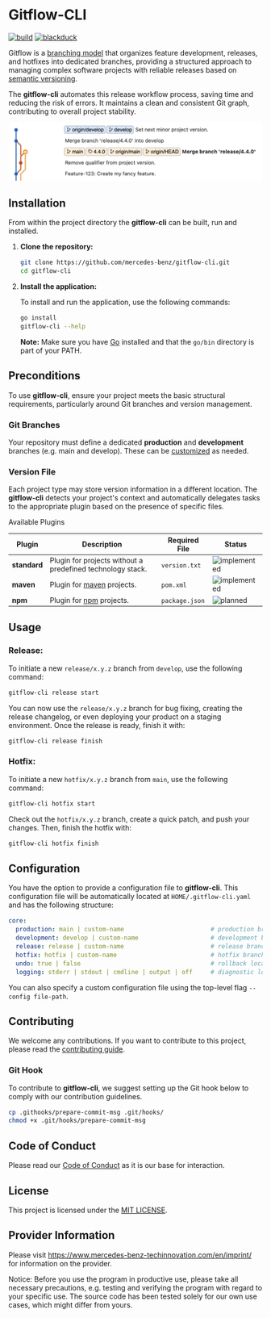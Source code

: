 # Gitflow-CLI

[![build](https://github.com/mercedes-benz/gitflow-cli/actions/workflows/build.yml/badge.svg)](https://github.com/mercedes-benz/gitflow-cli/actions/workflows/build.yml)
[![blackduck](https://github.com/mercedes-benz/gitflow-cli/actions/workflows/blackduck.yml/badge.svg)](https://github.com/mercedes-benz/gitflow-cli/actions/workflows/blackduck.yml)

Gitflow is a [branching model](https://nvie.com/posts/a-successful-git-branching-model/) that organizes feature development, 
releases, and hotfixes into dedicated branches, providing a structured approach to managing complex software projects with
reliable releases based on [semantic versioning](https://semver.org/).

The **gitflow-cli** automates this release workflow process, saving time and reducing the risk of errors. 
It maintains a clean and consistent Git graph, contributing to overall project stability.

<img src=".github/assets/gitflow-cli-demo.png" alt="gitflow-cli-demo" width="600" />

## Installation

From within the project directory the **gitflow-cli** can be built, run and installed.

1. **Clone the repository:**

    ```bash
    git clone https://github.com/mercedes-benz/gitflow-cli.git
    cd gitflow-cli
    ```

2. **Install the application:**

   To install and run the application, use the following commands:

   ```bash
   go install
   gitflow-cli --help
   ```

   **Note:** Make sure you have [Go](https://go.dev/doc/install) installed and that the `go/bin` directory is part of your PATH.

## Preconditions

To use **gitflow-cli**, ensure your project meets the basic structural requirements, particularly around Git branches and version management.

### Git Branches

Your repository must define a dedicated **production** and **development** branches (e.g. main and develop).
These can be [customized](#configuration) as needed.

### Version File

Each project type may store version information in a different location.
The **gitflow-cli** detects your project's context and automatically delegates tasks to the appropriate plugin based on the presence of specific files.

Available Plugins

| Plugin       | Description                                                 | Required File  | Status                                                             |
|--------------|-------------------------------------------------------------|----------------|--------------------------------------------------------------------|
| **standard** | Plugin for projects without a predefined technology stack.  | `version.txt`  | ![implemented](https://img.shields.io/badge/implemented-darkgreen) |
| **maven**    | Plugin for [maven](https://maven.apache.org) projects.      | `pom.xml`      | ![implemented](https://img.shields.io/badge/implemented-darkgreen) |
| **npm**      | Plugin for [npm](https://www.npmjs.com/) projects.          | `package.json` | ![planned](https://img.shields.io/badge/planned-yellow)            |

## Usage

### Release:

To initiate a new `release/x.y.z` branch from `develop`, use the following command:

   ```bash
   gitflow-cli release start
   ```

You can now use the `release/x.y.z` branch for bug fixing, creating the release changelog, 
or even deploying your product on a staging environment. Once the release is ready, finish it with:

   ```bash
   gitflow-cli release finish
   ```

### Hotfix:

To initiate a new `hotfix/x.y.z` branch from `main`, use the following command:

   ```bash
   gitflow-cli hotfix start
   ```

Check out the `hotfix/x.y.z` branch, create a quick patch, and push your changes. Then, finish the hotfix with:

   ```bash
   gitflow-cli hotfix finish
   ```

## Configuration

   You have the option to provide a configuration file to **gitflow-cli**.
   This configuration file will be automatically located at `HOME/.gitflow-cli.yaml` and has the following structure:

   ```yaml
   core:
     production: main | custom-name                        # production branch name
     development: develop | custom-name                    # development branch name
     release: release | custom-name                        # release branch prefix
     hotfix: hotfix | custom-name                          # hotfix branch prefix
     undo: true | false                                    # rollback local changes in case of an error, default = false
     logging: stderr | stdout | cmdline | output | off     # diagnostic logging for the Gitflow workflow, default = stdout | cmdline | output
   ```

   You can also specify a custom configuration file using the top-level flag `--config file-path`.

## Contributing

We welcome any contributions.
If you want to contribute to this project, please read the [contributing guide](CONTRIBUTING.md).

### Git Hook

To contribute to **gitflow-cli**, we suggest setting up the Git hook below to comply with our contribution guidelines.

   ```bash
   cp .githooks/prepare-commit-msg .git/hooks/
   chmod +x .git/hooks/prepare-commit-msg
   ```

## Code of Conduct

Please read our [Code of Conduct](CODE_OF_CONDUCT.md) as it is our base for interaction.

## License

This project is licensed under the [MIT LICENSE](LICENSE).

## Provider Information

Please visit <https://www.mercedes-benz-techinnovation.com/en/imprint/> for information on the provider.

Notice: Before you use the program in productive use, please take all necessary precautions,
e.g. testing and verifying the program with regard to your specific use.
The source code has been tested solely for our own use cases, which might differ from yours. 
